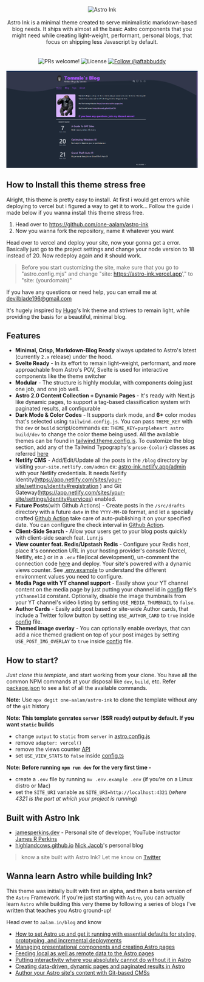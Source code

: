 <div align="center">
<img src="https://tommieblog.vercel.app/assets/gorillapfp.png" height="140px" title="Astro Ink" />
</div>
<br />
<div align="center">Astro Ink is a minimal theme created to serve minimalistic markdown-based blog needs. It ships with almost all the basic Astro components that you might need while creating light-weight, performant, personal blogs, that focus on shipping less Javascript by default.</div>
<br />

<br/>
<div align="center">
  <img src="https://img.shields.io/static/v1?label=PRs&message=welcome&style=flat-square&color=5e17eb&labelColor=000000" alt="PRs welcome!" />
  <img alt="License" src="https://img.shields.io/github/license/one-aalam/astro-ink?style=flat-square&color=5e17eb&labelColor=000000">
  <a href="https://twitter.com/intent/follow?screen_name=aftabbuddy">
    <img src="https://img.shields.io/twitter/follow/aftabbuddy?style=flat-square&color=5e17eb&labelColor=000000" alt="Follow @aftabbuddy" />
  </a>
</div>
<br/>

<img src="https://github.com/elite159844/elite159844/raw/main/myblogwebsite.png?raw=true" alt="Astro Banner" />

## How to Install this theme stress free

Alright, this theme is pretty easy to install. At first i would get errors while deploying to vercel but i figured a way to get it to work... Follow the guide i made below if you wanna install this theme stress free.

1. Head over to https://github.com/one-aalam/astro-ink
2. Now you wanna fork the repository, name it whatever you want
   
Head over to vercel and deploy your site, now your gonna get a error. Basically just go to the project settings and change your node version to 18 instead of 20. Now redeploy again and it should work. 

> Before you start customizing the site, make sure that you go to "astro.config.mjs" and change "site: https://astro-ink.vercel.app'," to "site: (yourdomain)"

If you have any questions or need help, you can email me at devilblade196@gmail.com

It's hugely inspired by [Hugo](https://github.com/knadh/hugo-ink)'s Ink theme and strives to remain light, while providing the basis for a beautiful, minimal blog.

## Features
- __Minimal, Crisp, Markdown-Blog Ready__ always updated to Astro's latest (currently `2.x` release) under the hood.
- __Svelte Ready__ - In its effort to remain light-weight, performant, and more approachable from Astro's POV, Svelte is used for interactive components like the theme switcher
- __Modular__ - The structure is highly modular, with components doing just one job, and one job well.
- __Astro 2.0 Content Collection + Dynamic Pages__ - It's ready with Next.js like dynamic pages, to support a tag-based classification system with paginated results, all configurable
- __Dark Mode & Color Codes__ - It supports dark mode, and __6+__ color modes that's selected using `tailwind.config.js`. You can pass `THEME_KEY` with the `dev` or `build` script/commands ex: `THEME_KEY=purpleheart astro build/dev` to change the color theme being used. All the available themes can be found in [tailwind.theme.config.js](./tailwind.theme.config.js). To customize the blog section, add any of the Tailwind Typography's `prose-{color}` classes as referred [here](./src/components/Prose.astro)
- __Netlify CMS__ - Add/Edit/Update all the posts in the `/blog` directory by visiting `your-site.netlify.com/admin` ex: [astro-ink.netlify.app/admin](https://astro-ink.netlify.app/admin) with your Netlify credentials. It needs Netlify Identity(https://app.netlify.com/sites/your-site/settings/identity#registration
) and Git Gateway(https://app.netlify.com/sites/your-site/settings/identity#services) enabled.
- __Future Posts__(with Github Actions) - Create posts in the `/src/drafts` directory with a future `date` in the `YYYY-MM-DD` format, and let a specially crafted [Github Action](https://github.com/marketplace/actions/ssg-publish-drafts) take care of auto-publishing it on your specified date. You can configure the check interval in [Github Action](https://github.com/one-aalam/astro-ink/blob/main/.github/workflows/main.yml).
- __Client-Side Search__ - Allow your users get to your blog posts quickly with client-side search feat. Lunr.js
- __View counter feat. Redis/Upstash Redis__ - Configure your Redis host, place it's connection URL in your hosting provider's console (Vercel, Netlify, etc.) or in a `.env` file(local development), un-comment the connection code [here](./src/pages/api/blog/views/[slug].ts) and deploy. Your site's powered with a dynamic views counter. See [.env.example](./.env.example) to understand the different environment values you need to configure.
- __Media Page with YT channel support__ - Easily show your YT channel content on the media page by just putting your channel id in [config](./src/config.ts) file's `ytChannelId` constant. Optionally, disable the image thumbnails from your YT channel's video listing by setting `USE_MEDIA_THUMBNAIL` to `false`.
- __Author Cards__ - Easily add post based or site-wide Author cards, that include a Twitter follow button by setting `USE_AUTHOR_CARD` to `true` inside  [config](./src/config.ts) file.
- __Themed image overlay__ - You can optionally enable overlays, that can add a nice themed gradient on top of your post images by setting `USE_POST_IMG_OVERLAY` to `true` inside [config](./src/config.ts) file.


## How to start?
*Just clone this template*, and start working from your clone. You have all the common NPM commands at your disposal like `dev`, `build`, etc. Refer [package.json](./package.json) to see a list of all the available commands.

**Note:** Use `npx degit one-aalam/astro-ink` to clone the template without any of the `git` history

**Note: This template genrates `server` (SSR ready) output by default. If you want `static` builds**
  - change `output` to `static` from `server` in [astro.config.js](./astro.config.mjs)
  - remove `adapter: vercel()`
  - remove the views counter [API](./src/pages/api/blog/views/[slug].json.ts)
  - set `USE_VIEW_STATS` to `false` inside [config.ts](./src/config.ts)

**Note: Before running `npm run dev` for the very first time -** 
- create a `.env` file by running `mv .env.example .env` (if you're on a Linux distro or Mac)
- set the `SITE_URI` variable as `SITE_URI=http://localhost:4321` (_where 4321 is the port at which your project is running_)

## Built with Astro Ink
- [jamesperkins.dev](https://www.jamesperkins.dev/) - Personal site of developer, YouTube instructor [James R Perkins](https://twitter.com/james_r_perkins)
- [highlandcows.github.io](https://highlandcows.github.io/) [Nick Jacob](https://github.com/njacobs5074)'s personal blog

> know a site built with Astro Ink? Let me know on [Twitter](https://twitter.com/aftabbuddy)

## Wanna learn Astro while building Ink?
This theme was initially built with first an alpha, and then a beta version of the `Astro` Framework. If you're just starting with `Astro`, you can actually learn `Astro` while building this very theme by following a series of blogs I've written that teaches you Astro ground-up!

Head over to `aalam.in/blog` and know
- [How to set Astro up and get it running with essential defaults for styling, prototyping, and incremental deployments](https://aalam.in/blog/astro-get-up-and-running)
- [Managing presentational components and creating Astro pages](https://aalam.in/blog/astro-and-site-strcuture)
- [Feeding local as well as remote data to the Astro pages](https://aalam.in/blog/astro-and-data)
- [Putting interactivity where you absolutely cannot do without it in Astro](https://aalam.in/blog/astro-and-interactivity)
- [Creating data-driven, dynamic pages and paginated results in Astro](https://aalam.in/blog/astro-and-dynamic-pages)
- [Author your Astro site's content with Git-based CMSs](https://aalam.in/blog/astro-and-git-cms-netlify)

